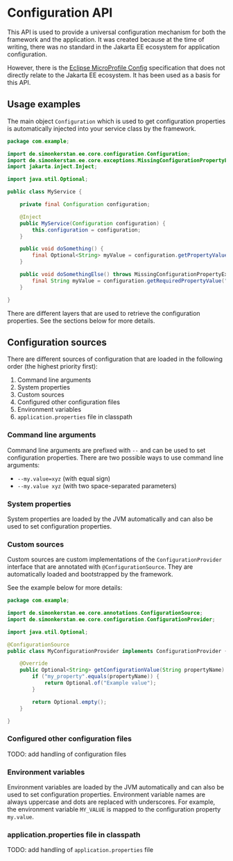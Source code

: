 # Configuration API

This API is used to provide a universal configuration mechanism for both the framework and the application. It was
created because at the time of writing, there was no standard in the Jakarta EE ecosystem for application configuration.

However, there is the [Eclipse MicroProfile Config](https://microprofile.io/specifications/config/) specification that
does not directly relate to the Jakarta EE ecosystem. It has been used as a basis for this API.

## Usage examples

The main object `Configuration` which is used to get configuration properties is automatically injected into your
service class by the framework.

```java
package com.example;

import de.simonkerstan.ee.core.configuration.Configuration;
import de.simonkerstan.ee.core.exceptions.MissingConfigurationPropertyException;
import jakarta.inject.Inject;

import java.util.Optional;

public class MyService {

    private final Configuration configuration;

    @Inject
    public MyService(Configuration configuration) {
        this.configuration = configuration;
    }

    public void doSomething() {
        final Optional<String> myValue = configuration.getPropertyValue("my.value", String.class);
    }

    public void doSomethingElse() throws MissingConfigurationPropertyException {
        final String myValue = configuration.getRequiredPropertyValue("my.value", String.class);
    }

}
```

There are different layers that are used to retrieve the configuration properties. See the sections below for more
details.

## Configuration sources

There are different sources of configuration that are loaded in the following order (the highest priority first):

1. Command line arguments
2. System properties
3. Custom sources
4. Configured other configuration files
5. Environment variables
6. `application.properties` file in classpath

### Command line arguments

Command line arguments are prefixed with `--` and can be used to set configuration properties. There are two possible
ways to use command line arguments:

- `--my.value=xyz` (with equal sign)
- `--my.value xyz` (with two space-separated parameters)

### System properties

System properties are loaded by the JVM automatically and can also be used to set configuration properties.

### Custom sources

Custom sources are custom implementations of the `ConfigurationProvider` interface that are annotated with
`@ConfigurationSource`. They are automatically loaded and bootstrapped by the framework.

See the example below for more details:

```java
package com.example;

import de.simonkerstan.ee.core.annotations.ConfigurationSource;
import de.simonkerstan.ee.core.configuration.ConfigurationProvider;

import java.util.Optional;

@ConfigurationSource
public class MyConfigurationProvider implements ConfigurationProvider {

    @Override
    public Optional<String> getConfigurationValue(String propertyName) {
        if ("my_property".equals(propertyName)) {
            return Optional.of("Example value");
        }

        return Optional.empty();
    }

}
```

### Configured other configuration files

TODO: add handling of configuration files

### Environment variables

Environment variables are loaded by the JVM automatically and can also be used to set configuration properties.
Environment variable names are always uppercase and dots are replaced with underscores. For example, the environment
variable `MY_VALUE` is mapped to the configuration property `my.value`.

### application.properties file in classpath

TODO: add handling of `application.properties` file
